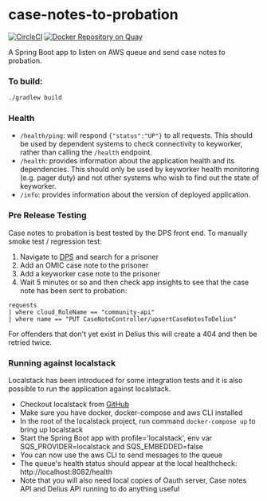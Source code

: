 # case-notes-to-probation

[![CircleCI](https://circleci.com/gh/ministryofjustice/case-notes-to-probation/tree/main.svg?style=svg)](https://circleci.com/gh/ministryofjustice/case-notes-to-probation)
[![Docker Repository on Quay](https://quay.io/repository/hmpps/case-notes-to-probation/status)](https://quay.io/repository/hmpps/case-notes-to-probation)

A Spring Boot app to listen on AWS queue and send case notes to probation.

### To build:

```bash
./gradlew build
```

### Health

- `/health/ping`: will respond `{"status":"UP"}` to all requests.  This should be used by dependent systems to check connectivity to keyworker,
rather than calling the `/health` endpoint.
- `/health`: provides information about the application health and its dependencies.  This should only be used
by keyworker health monitoring (e.g. pager duty) and not other systems who wish to find out the state of keyworker.
- `/info`: provides information about the version of deployed application.

### Pre Release Testing

Case notes to probation is best tested by the DPS front end.  To manually smoke test / regression test:

1. Navigate to [DPS](https://digital-preprod.prison.service.justice.gov.uk/) and search for a prisoner
1. Add an OMIC case note to the prisoner
1. Add a keyworker case note to the prisoner
1. Wait 5 minutes or so and then check app insights to see that the case note has been sent to probation:
```
requests
| where cloud_RoleName == "community-api"
| where name == "PUT CaseNoteController/upsertCaseNotesToDelius"
```
For offenders that don't yet exist in Delius this will create a 404 and then be retried twice.

### Running against localstack
Localstack has been introduced for some integration tests and it is also possible to run the application against localstack.

* Checkout localstack from [GitHub](https://github.com/localstack/localstack)
* Make sure you have docker, docker-compose and aws CLI installed
* In the root of the localstack project, run command `docker-compose up` to bring up localstack
* Start the Spring Boot app with profile='localstack', env var SQS_PROVIDER=localstack and SQS_EMBEDDED=false 
* You can now use the aws CLI to send messages to the queue
* The queue's health status should appear at the local healthcheck: http://localhost:8082/health
* Note that you will also need local copies of Oauth server, Case notes API and Delius API running to do anything useful

